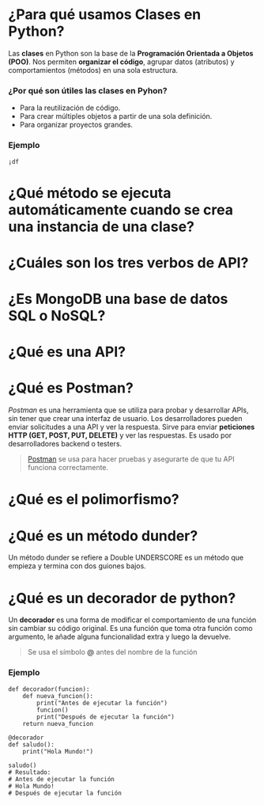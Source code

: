 # ¿Para qué usamos Clases en Python?

Las **clases** en Python son la base de la **Programación Orientada a Objetos (POO)**. Nos permiten **organizar el código**, agrupar datos (atributos) y comportamientos (métodos) en una sola estructura.

### ¿Por qué son útiles las clases en Pyhon?
- Para la reutilización de código.
- Para crear múltiples objetos a partir de una sola definición.
- Para organizar proyectos grandes.

### **Ejemplo**

```
¡df
```



# ¿Qué método se ejecuta automáticamente cuando se crea una instancia de una clase?

# ¿Cuáles son los tres verbos de API?

# ¿Es MongoDB una base de datos SQL o NoSQL?

# ¿Qué es una API?

# ¿Qué es Postman?
*Postman* es una herramienta que se utiliza para probar y desarrollar APIs, sin tener que crear una interfaz de usuario. Los desarrolladores pueden enviar solicitudes a una API y ver la respuesta. 
Sirve para enviar **peticiones HTTP (GET, POST, PUT, DELETE)** y ver las respuestas.
Es usado por desarrolladores backend o testers.
> [Postman](https://www.postman.com/) se usa para hacer pruebas y asegurarte de que tu API funciona correctamente.



# ¿Qué es el polimorfismo?

# ¿Qué es un método dunder?
Un método dunder se refiere a Double UNDERSCORE es un método que empieza y termina con dos guiones bajos.

# ¿Qué es un decorador de python?
Un **decorador** es una forma de modificar el comportamiento de una función sin cambiar su código original. Es una función que toma otra función como argumento, le añade alguna funcionalidad extra y luego la devuelve. 
> Se usa el símbolo **@** antes del nombre de la función


### **Ejemplo** 
````
def decorador(funcion):
    def nueva_funcion():
        print("Antes de ejecutar la función")
        funcion()
        print("Después de ejecutar la función")
    return nueva_funcion

@decorador
def saludo():
    print("Hola Mundo!")

saludo()
# Resultado:
# Antes de ejecutar la función
# Hola Mundo!
# Después de ejecutar la función
`````


